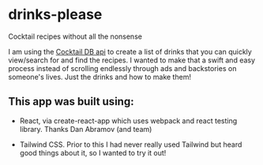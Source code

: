 # drinks-please

Cocktail recipes without all the nonsense

I am using the [Cocktail DB api](https://www.thecocktaildb.com/api.php) to create a list of drinks that you can quickly view/search for and find the recipes. I wanted to make that a swift and easy process instead of scrolling endlessly through ads and backstories on someone's lives. Just the drinks and how to make them!

## This app was built using:

- React, via create-react-app which uses webpack and react testing library. Thanks Dan Abramov (and team)

- Tailwind CSS. Prior to this I had never really used Tailwind but heard good things about it, so I wanted to try it out!
